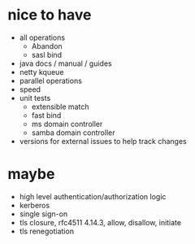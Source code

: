 # nice to have

- all operations
  - Abandon
  - sasl bind
- java docs / manual / guides
- netty kqueue
- parallel operations
- speed
- unit tests
  - extensible match
  - fast bind
  - ms domain controller
  - samba domain controller
- versions for external issues to help track changes

# maybe

- high level authentication/authorization logic
- kerberos
- single sign-on
- tls closure, rfc4511 4.14.3, allow, disallow, initiate
- tls renegotiation
